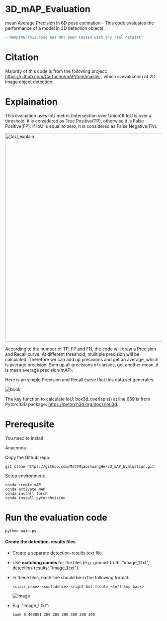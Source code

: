 # 3D_mAP_Evaluation
mean Average Precision in 6D pose estimation - This code evaluates the performance of a model in 3D detection objects.  

```diff
- WARNING:This code has NOT been tested with any real dataset!
```

# Citation
Majority of this code is from the following project: https://github.com/Cartucho/mAP/tree/master , which is evaluation of 2D image object detection.

# Explaination
This evaluation uses IoU metric.(Intersection over Union)If IoU is over a threshold, it is considered as True Positive(TP), otherwise it is False Positive(FP). If IoU is equal to zero, it is considered as False Negative(FN). 

<img width="671" alt="IoU_explain" src="https://github.com/MattMiaozhuangHe/3D_mAP_Evaluation/assets/133658992/61cd3895-b34a-459b-a889-7d96cc0a7d4e">



According to the number of TP, FP and FN, the code will draw a Precision and Recall curve. At different threshold, muiltiple precision will be calculated. Therefore we can add up precisions and get an average, which is average precision. Sum up all precisions of classes, get another mean, it is mean average precision(mAP).

Here is an simple Precision and Recall curve that this data set generates:

![book](https://github.com/MattMiaozhuangHe/3D_mAP_Evaluation/assets/133658992/34727e9e-db67-4cae-94d7-d49f3835ab1d)


The key function to calculate IoU: box3d_overlapis() at line 659 is from Pytorch3D package: https://pytorch3d.org/docs/iou3d.



# Prerequsite
You need to install

 Anaconda


Copy the Github repo:
```
git clone https://github.com/MattMiaozhuangHe/3D_mAP_Evaluation.git
```
  
Setup environment:
```
conda create mAP
conda activate mAP
conda install torch
conda install pytorchvision
```

# Run the evaluation code
```
python main.py
```
#### Create the detection-results files

- Create a separate detection-results text file.
- Use **matching names** for the files (e.g. ground-truth: "image_1.txt", detection-results: "image_1.txt").
- In these files, each line should be in the following format:
    ```
    <class_name> <confidence> <right bot front> <left top back>
    ```
  ![image](https://github.com/MattMiaozhuangHe/3D_mAP_Evaluation/assets/133658992/06250b9a-f157-4932-add6-aaf604d6a808)

- E.g. "image_1.txt":
    ```
    book 0.460851 200 200 200 300 300 300
    ```
  
